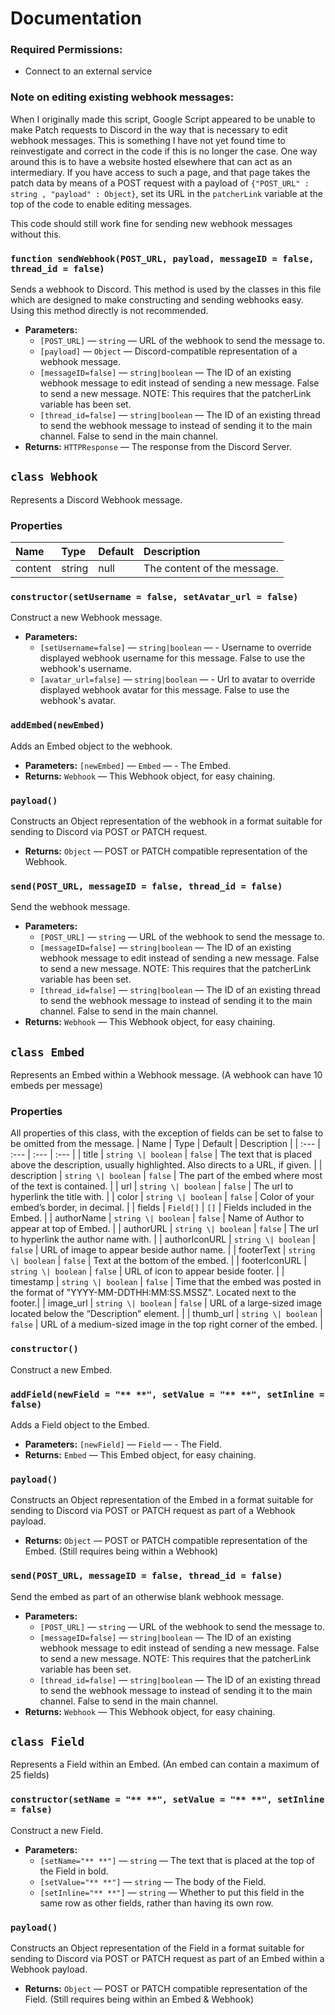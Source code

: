# Documentation

### Required Permissions:
- Connect to an external service

### Note on editing existing webhook messages:
When I originally made this script, Google Script appeared to be unable to make Patch requests to Discord in the way that is necessary to edit webhook messages. This is something I have not yet found time to reinvestigate and correct in the code if this is no longer the case. One way around this is to have a website hosted elsewhere that can act as an intermediary. If you have access to such a page, and that page takes the patch data by means of a POST request with a payload of `{"POST_URL" : string , "payload" : Object}`, set its URL in the `patcherLink` variable at the top of the code to enable editing messages.

This code should still work fine for sending new webhook messages without this.

### `function sendWebhook(POST_URL, payload, messageID = false, thread_id = false)`

Sends a webhook to Discord. This method is used by the classes in this file which are designed to make constructing and sending webhooks easy. Using this method directly is not recommended.

 * **Parameters:**
   * `[POST_URL]` — `string` — URL of the webhook to send the message to.
   * `[payload]` — `Object` — Discord-compatible representation of a webhook message.
   * `[messageID=false]` — `string|boolean` — The ID of an existing webhook message to edit instead of sending a new message. False to send a new message. NOTE: This requires that the patcherLink variable has been set.
   * `[thread_id=false]` — `string|boolean` — The ID of an existing thread to send the webhook message to instead of sending it to the main channel. False to send in the main channel.
 * **Returns:** `HTTPResponse` — The response from the Discord Server.

## `class Webhook`

Represents a Discord Webhook message.

### Properties
| Name | Type | Default | Description |
| :--- | :--- | :--- | :--- |
| content | string | null | The content of the message. |

### `constructor(setUsername = false, setAvatar_url = false)`

Construct a new Webhook message.

 * **Parameters:**
   * `[setUsername=false]` — `string|boolean` — - Username to override displayed webhook username for this message. False to use the webhook's username.
   * `[avatar_url=false]` — `string|boolean` — - Url to avatar to override displayed webhook avatar for this message. False to use the webhook's avatar.

### `addEmbed(newEmbed)`

Adds an Embed object to the webhook.

 * **Parameters:** `[newEmbed]` — `Embed` — - The Embed.
 * **Returns:** `Webhook` — This Webhook object, for easy chaining.

### `payload()`

Constructs an Object representation of the webhook in a format suitable for sending to Discord via POST or PATCH request.

 * **Returns:** `Object` — POST or PATCH compatible representation of the Webhook.

### `send(POST_URL, messageID = false, thread_id = false)`

Send the webhook message.

 * **Parameters:**
   * `[POST_URL]` — `string` — URL of the webhook to send the message to.
   * `[messageID=false]` — `string|boolean` — The ID of an existing webhook message to edit instead of sending a new message. False to send a new message. NOTE: This requires that the patcherLink variable has been set.
   * `[thread_id=false]` — `string|boolean` — The ID of an existing thread to send the webhook message to instead of sending it to the main channel. False to send in the main channel.
 * **Returns:** `Webhook` — This Webhook object, for easy chaining.

## `class Embed`

Represents an Embed within a Webhook message. (A webhook can have 10 embeds per message)

### Properties
All properties of this class, with the exception of fields can be set to false to be omitted from the message.
| Name          | Type                | Default    | Description                                                                                            |
| :---          | :---                | :---       | :---                                                                                                   |
| title         | `string \| boolean` | `false`    | The text that is placed above the description, usually highlighted. Also directs to a URL, if given.   |
| description   | `string \| boolean` | `false`    | The part of the embed where most of the text is contained.                                             |
| url           | `string \| boolean` | `false`    | The url to hyperlink the title with.                                                                   |
| color         | `string \| boolean` | `false`    | Color of your embed’s border, in decimal.                                                              |
| fields        | `Field[]`           | `[]`       | Fields included in the Embed.                                                                          |
| authorName    | `string \| boolean` | `false`    | Name of Author to appear at top of Embed.                                                              |
| authorURL     | `string \| boolean` | `false`    | The url to hyperlink the author name with.                                                             |
| authorIconURL | `string \| boolean` | `false`    | URL of image to appear beside author name.                                                             |
| footerText    | `string \| boolean` | `false`    | Text at the bottom of the embed.                                                                       |
| footerIconURL | `string \| boolean` | `false`    | URL of icon to appear beside footer.                                                                   |
| timestamp     | `string \| boolean` | `false`    | Time that the embed was posted in the format of "YYYY-MM-DDTHH:MM:SS.MSSZ". Located next to the footer.|
| image_url     | `string \| boolean` | `false`    | URL of a large-sized image located below the “Description” element.                                    |
| thumb_url     | `string \| boolean` | `false`    | URL of a medium-sized image in the top right corner of the embed.                                      |

### `constructor()`

Construct a new Embed.

### `addField(newField = "** **", setValue = "** **", setInline = false)`

Adds a Field object to the Embed.

 * **Parameters:** `[newField]` — `Field` — - The Field.
 * **Returns:** `Embed` — This Embed object, for easy chaining.

### `payload()`

Constructs an Object representation of the Embed in a format suitable for sending to Discord via POST or PATCH request as part of a Webhook payload.

 * **Returns:** `Object` — POST or PATCH compatible representation of the Embed. (Still requires being within a Webhook)

### `send(POST_URL, messageID = false, thread_id = false)`

Send the embed as part of an otherwise blank webhook message.

 * **Parameters:**
   * `[POST_URL]` — `string` — URL of the webhook to send the message to.
   * `[messageID=false]` — `string|boolean` — The ID of an existing webhook message to edit instead of sending a new message. False to send a new message. NOTE: This requires that the patcherLink variable has been set.
   * `[thread_id=false]` — `string|boolean` — The ID of an existing thread to send the webhook message to instead of sending it to the main channel. False to send in the main channel.
 * **Returns:** `Webhook` — This Webhook object, for easy chaining.

## `class Field`

Represents a Field within an Embed. (An embed can contain a maximum of 25 fields)

### `constructor(setName = "** **", setValue = "** **", setInline = false)`

Construct a new Field.

 * **Parameters:**
   * `[setName="** **"]` — `string` — The text that is placed at the top of the Field in bold.
   * `[setValue="** **"]` — `string` — The body of the Field.
   * `[setInline="** **"]` — `string` — Whether to put this field in the same row as other fields, rather than having its own row.

### `payload()`

Constructs an Object representation of the Field in a format suitable for sending to Discord via POST or PATCH request as part of an Embed within a Webhook payload.

 * **Returns:** `Object` — POST or PATCH compatible representation of the Field. (Still requires being within an Embed & Webhook)
